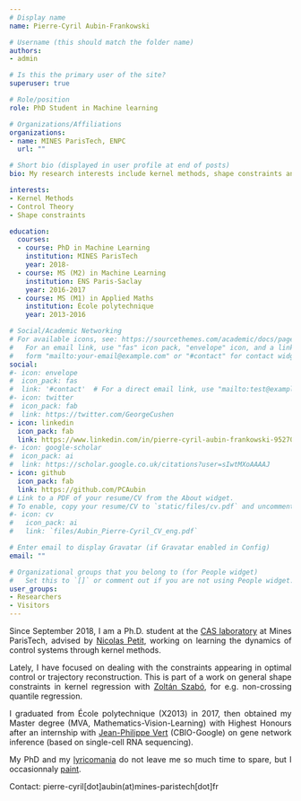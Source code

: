 ```yaml
---
# Display name
name: Pierre-Cyril Aubin-Frankowski

# Username (this should match the folder name)
authors:
- admin

# Is this the primary user of the site?
superuser: true

# Role/position
role: PhD Student in Machine learning

# Organizations/Affiliations
organizations:
- name: MINES ParisTech, ENPC
  url: ""

# Short bio (displayed in user profile at end of posts)
bio: My research interests include kernel methods, shape constraints and control theory.

interests:
- Kernel Methods
- Control Theory
- Shape constraints

education:
  courses:
  - course: PhD in Machine Learning
    institution: MINES ParisTech
    year: 2018-
  - course: MS (M2) in Machine Learning
    institution: ENS Paris-Saclay
    year: 2016-2017
  - course: MS (M1) in Applied Maths
    institution: École polytechnique
    year: 2013-2016

# Social/Academic Networking
# For available icons, see: https://sourcethemes.com/academic/docs/page-builder/#icons
#   For an email link, use "fas" icon pack, "envelope" icon, and a link in the
#   form "mailto:your-email@example.com" or "#contact" for contact widget.
social:
#- icon: envelope
#  icon_pack: fas
#  link: '#contact'  # For a direct email link, use "mailto:test@example.org".
#- icon: twitter
#  icon_pack: fab
#  link: https://twitter.com/GeorgeCushen
- icon: linkedin
  icon_pack: fab
  link: https://www.linkedin.com/in/pierre-cyril-aubin-frankowski-952706144/?locale=en_US
#- icon: google-scholar
#  icon_pack: ai
#  link: https://scholar.google.co.uk/citations?user=sIwtMXoAAAAJ
- icon: github
  icon_pack: fab
  link: https://github.com/PCAubin
# Link to a PDF of your resume/CV from the About widget.
# To enable, copy your resume/CV to `static/files/cv.pdf` and uncomment the lines below.
#- icon: cv
#   icon_pack: ai
#   link: `files/Aubin_Pierre-Cyril_CV_eng.pdf`

# Enter email to display Gravatar (if Gravatar enabled in Config)
email: ""

# Organizational groups that you belong to (for People widget)
#   Set this to `[]` or comment out if you are not using People widget.
user_groups:
- Researchers
- Visitors
---
```

<div style="text-align: justify">

Since September 2018, I am a Ph.D. student at the [CAS laboratory](http://cas.ensmp.fr/) at Mines ParisTech, advised by [Nicolas Petit](http://cas.ensmp.fr/~petit/), working on learning the dynamics of control systems through kernel methods.


Lately, I have focused on dealing with the constraints appearing in optimal control or trajectory reconstruction. This is part of a work on general shape constraints in kernel regression with [Zoltán Szabó](http://www.cmap.polytechnique.fr/~zoltan.szabo/index.html), for e.g. non-crossing quantile regression.

I graduated from École polytechnique (X2013) in 2017, then obtained my Master degree (MVA, Mathematics-Vision-Learning) with Highest Honours after an internship with [Jean-Philippe Vert](http://members.cbio.mines-paristech.fr/~jvert/) (CBIO-Google) on gene network inference (based on single-cell RNA sequencing).

My PhD and my [lyricomania](https://fr.wiktionary.org/wiki/lyricomanie) do not leave me so much time to spare, but I occasionnaly [paint](https://www.arplastix.com/pierre-cyril-aubin/).
 
</div>
Contact: pierre-cyril[dot]aubin(at)mines-paristech[dot]fr